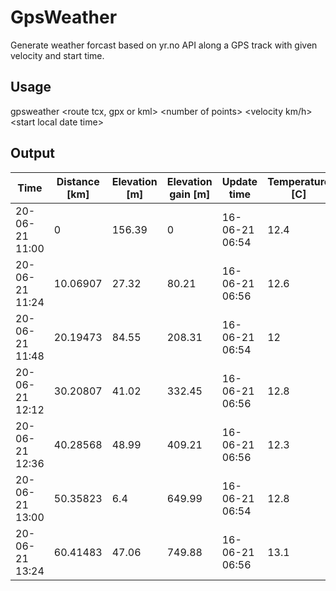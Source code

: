 # GpsWeather
Generate weather forcast based on yr.no API along a GPS track with given velocity and start time. 

## Usage

gpsweather \<route tcx, gpx or kml\> \<number of points\> \<velocity km/h\> \<start local date time\>

## Output

| Time           | Distance \[km\] | Elevation \[m\] | Elevation gain \[m\] | Update time    | Temperature \[C\] | Rain \[mm/h\] | Wind \[m/s\] | Direction | Direction \[Deg\] |
| -------------- | --------------- | --------------- | -------------------- | -------------- | ----------------- | ------------- | ------------ | --------- | ----------------- |
| 20-06-21 11:00 | 0               | 156.39          | 0                    | 16-06-21 06:54 | 12.4              | 0             | 1.3          | S         | 172.6             |
| 20-06-21 11:24 | 10.06907        | 27.32           | 80.21                | 16-06-21 06:56 | 12.6              | 0             | 0.8          | S         | 172.6             |
| 20-06-21 11:48 | 20.19473        | 84.55           | 208.31               | 16-06-21 06:54 | 12                | 0             | 0.9          | S         | 172.6             |
| 20-06-21 12:12 | 30.20807        | 41.02           | 332.45               | 16-06-21 06:56 | 12.8              | 0             | 0.9          | S         | 172.6             |
| 20-06-21 12:36 | 40.28568        | 48.99           | 409.21               | 16-06-21 06:56 | 12.3              | 0             | 0.9          | SE        | 127.1             |
| 20-06-21 13:00 | 50.35823        | 6.4             | 649.99               | 16-06-21 06:54 | 12.8              | 0             | 0.5          | NNE       | 33.4              |
| 20-06-21 13:24 | 60.41483        | 47.06           | 749.88               | 16-06-21 06:56 | 13.1              | 0             | 0.6          | NNE       | 33.4              |
